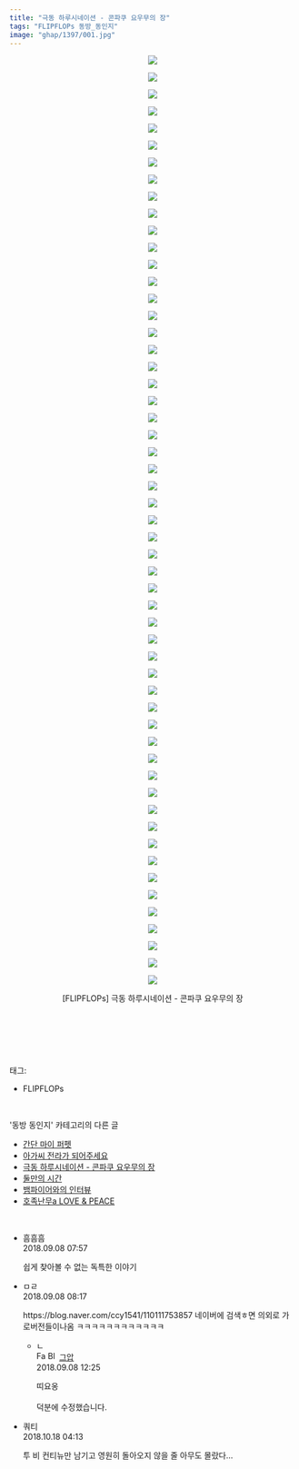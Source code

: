 ```yaml
---
title: "극동 하루시네이션 - 콘파쿠 요우무의 장"
tags: "FLIPFLOPs 동방_동인지"
image: "ghap/1397/001.jpg"
---
```

<div class="article">
<p style="text-align: center; clear: none; float: none;"><img src="{{ site.nasurl }}/ghap/1397/001.jpg"/></p>
<p style="text-align: center; clear: none; float: none;"><img src="{{ site.nasurl }}/ghap/1397/002.jpg"/></p>
<p style="text-align: center; clear: none; float: none;"><img src="{{ site.nasurl }}/ghap/1397/003.jpg"/></p>
<p style="text-align: center; clear: none; float: none;"><img src="{{ site.nasurl }}/ghap/1397/004.jpg"/></p>
<p style="text-align: center; clear: none; float: none;"><img src="{{ site.nasurl }}/ghap/1397/005.jpg"/></p>
<p style="text-align: center; clear: none; float: none;"><img src="{{ site.nasurl }}/ghap/1397/006.jpg"/></p>
<p style="text-align: center; clear: none; float: none;"><img src="{{ site.nasurl }}/ghap/1397/007.jpg"/></p>
<p style="text-align: center; clear: none; float: none;"><img src="{{ site.nasurl }}/ghap/1397/008.jpg"/></p>
<p style="text-align: center; clear: none; float: none;"><img src="{{ site.nasurl }}/ghap/1397/009.jpg"/></p>
<p style="text-align: center; clear: none; float: none;"><img src="{{ site.nasurl }}/ghap/1397/010.jpg"/></p>
<p style="text-align: center; clear: none; float: none;"><img src="{{ site.nasurl }}/ghap/1397/011.jpg"/></p>
<p style="text-align: center; clear: none; float: none;"><img src="{{ site.nasurl }}/ghap/1397/012.jpg"/></p>
<p style="text-align: center; clear: none; float: none;"><img src="{{ site.nasurl }}/ghap/1397/013.jpg"/></p>
<p style="text-align: center; clear: none; float: none;"><img src="{{ site.nasurl }}/ghap/1397/014.jpg"/></p>
<p style="text-align: center; clear: none; float: none;"><img src="{{ site.nasurl }}/ghap/1397/015.jpg"/></p>
<p style="text-align: center; clear: none; float: none;"><img src="{{ site.nasurl }}/ghap/1397/016.jpg"/></p>
<p style="text-align: center; clear: none; float: none;"><img src="{{ site.nasurl }}/ghap/1397/017.jpg"/></p>
<p style="text-align: center; clear: none; float: none;"><img src="{{ site.nasurl }}/ghap/1397/018.jpg"/></p>
<p style="text-align: center; clear: none; float: none;"><img src="{{ site.nasurl }}/ghap/1397/019.jpg"/></p>
<p style="text-align: center; clear: none; float: none;"><img src="{{ site.nasurl }}/ghap/1397/020.jpg"/></p>
<p style="text-align: center; clear: none; float: none;"><img src="{{ site.nasurl }}/ghap/1397/021.jpg"/></p>
<p style="text-align: center; clear: none; float: none;"><img src="{{ site.nasurl }}/ghap/1397/022.jpg"/></p>
<p style="text-align: center; clear: none; float: none;"><img src="{{ site.nasurl }}/ghap/1397/023.jpg"/></p>
<p style="text-align: center; clear: none; float: none;"><img src="{{ site.nasurl }}/ghap/1397/024.jpg"/></p>
<p style="text-align: center; clear: none; float: none;"><img src="{{ site.nasurl }}/ghap/1397/025.jpg"/></p>
<p style="text-align: center; clear: none; float: none;"><img src="{{ site.nasurl }}/ghap/1397/026.jpg"/></p>
<p style="text-align: center; clear: none; float: none;"><img src="{{ site.nasurl }}/ghap/1397/027.jpg"/></p>
<p style="text-align: center; clear: none; float: none;"><img src="{{ site.nasurl }}/ghap/1397/028.jpg"/></p>
<p style="text-align: center; clear: none; float: none;"><img src="{{ site.nasurl }}/ghap/1397/029.jpg"/></p>
<p style="text-align: center; clear: none; float: none;"><img src="{{ site.nasurl }}/ghap/1397/030.jpg"/></p>
<p style="text-align: center; clear: none; float: none;"><img src="{{ site.nasurl }}/ghap/1397/031.jpg"/></p>
<p style="text-align: center; clear: none; float: none;"><img src="{{ site.nasurl }}/ghap/1397/032.jpg"/></p>
<p style="text-align: center; clear: none; float: none;"><img src="{{ site.nasurl }}/ghap/1397/033.jpg"/></p>
<p style="text-align: center; clear: none; float: none;"><img src="{{ site.nasurl }}/ghap/1397/034.jpg"/></p>
<p style="text-align: center; clear: none; float: none;"><img src="{{ site.nasurl }}/ghap/1397/035.jpg"/></p>
<p style="text-align: center; clear: none; float: none;"><img src="{{ site.nasurl }}/ghap/1397/036.jpg"/></p>
<p style="text-align: center; clear: none; float: none;"><img src="{{ site.nasurl }}/ghap/1397/037.jpg"/></p>
<p style="text-align: center; clear: none; float: none;"><img src="{{ site.nasurl }}/ghap/1397/038.jpg"/></p>
<p style="text-align: center; clear: none; float: none;"><img src="{{ site.nasurl }}/ghap/1397/039.jpg"/></p>
<p style="text-align: center; clear: none; float: none;"><img src="{{ site.nasurl }}/ghap/1397/040.jpg"/></p>
<p style="text-align: center; clear: none; float: none;"><img src="{{ site.nasurl }}/ghap/1397/041.jpg"/></p>
<p style="text-align: center; clear: none; float: none;"><img src="{{ site.nasurl }}/ghap/1397/042.jpg"/></p>
<p style="text-align: center; clear: none; float: none;"><img src="{{ site.nasurl }}/ghap/1397/043.jpg"/></p>
<p style="text-align: center; clear: none; float: none;"><img src="{{ site.nasurl }}/ghap/1397/044.jpg"/></p>
<p style="text-align: center; clear: none; float: none;"><img src="{{ site.nasurl }}/ghap/1397/045.jpg"/></p>
<p style="text-align: center; clear: none; float: none;"><img src="{{ site.nasurl }}/ghap/1397/046.jpg"/></p>
<p style="text-align: center; clear: none; float: none;"><img src="{{ site.nasurl }}/ghap/1397/047.jpg"/></p>
<p style="text-align: center; clear: none; float: none;"><img src="{{ site.nasurl }}/ghap/1397/048.jpg"/></p>
<p style="text-align: center; clear: none; float: none;"><img src="{{ site.nasurl }}/ghap/1397/049.jpg"/></p>
<p style="text-align: center; clear: none; float: none;"><img src="{{ site.nasurl }}/ghap/1397/050.jpg"/></p>
<p style="text-align: center; clear: none; float: none;"><img src="{{ site.nasurl }}/ghap/1397/051.jpg"/></p>
<p style="text-align: center; clear: none; float: none;"><img src="{{ site.nasurl }}/ghap/1397/052.jpg"/></p>
<p style="text-align: center; clear: none; float: none;"><img src="{{ site.nasurl }}/ghap/1397/053.jpg"/></p>
<p style="text-align: center; clear: none; float: none;"><img src="{{ site.nasurl }}/ghap/1397/054.jpg"/></p>
<p style="text-align: center; clear: none; float: none;"><img src="{{ site.nasurl }}/ghap/1397/055.jpg"/></p>
<p style="text-align: center; clear: none; float: none;">[FLIPFLOPs] 극동 하루시네이션 - 콘파쿠 요우무의 장</p>
<p style="text-align: center; clear: none; float: none;"><br/></p>
<p><br/></p>
</div><br/>
<div class="tagTrail">
<p>태그: </p>
<ul>
<li>FLIPFLOPs</li>
</ul>
</div><br/>
<div class="another">
<p>'동방 동인지' 카테고리의 다른 글</p>
<ul>
<li><a href="/2016-08-07-ghap_1400">간단 마이 퍼펫</a></li>
<li><a href="/2016-08-07-ghap_1398">아가씨 전라가 되어주세요</a></li>
<li><a href="/2016-08-07-ghap_1397">극동 하루시네이션 - 콘파쿠 요우무의 장</a></li>
<li><a href="/2016-08-07-ghap_1396">둘만의 시간</a></li>
<li><a href="/2016-08-07-ghap_1395">뱀파이어와의 인터뷰</a></li>
<li><a href="/2016-08-07-ghap_1394">호족난무a LOVE &amp; PEACE</a></li>
</ul>
</div><br/>
<div class="cb_module cb_fluid">
<div class="cb_wrt cb_profile">
<div class="comment">
<ul>
<li class="cb_thumb_off" id="comment15328184">
<div class="cb_comment_area">
<div class="cb_info_area">
<div class="cb_section">
<span class="cb_nick_name">흠흠흠</span>
</div>
<div class="cb_section">
<span class="cb_date">2018.09.08 07:57 </span>
</div>
</div>
<div class="cb_dsc_comment">
<p class="cb_dsc">
											쉽게 찾아볼 수 없는 독특한 이야기
										</p>
</div>
</div></li>
<li class="cb_thumb_off" id="comment15328191">
<div class="cb_comment_area">
<div class="cb_info_area">
<div class="cb_section">
<span class="cb_nick_name">ㅁㄹ</span>
</div>
<div class="cb_section">
<span class="cb_date">2018.09.08 08:17 </span>
</div>
</div>
<div class="cb_dsc_comment">
<p class="cb_dsc">
											https://blog.naver.com/ccy1541/110111753857  네이버에 검색ㅎ면 의외로 가로버전들이나옴 ㅋㅋㅋㅋㅋㅋㅋㅋㅋㅋㅋㅋ
										</p>
</div>
<ul>
<li class="cb_thumb_off" id="comment15328287">
<span class="cb_bu_subnode">ㄴ</span>
<div class="cb_comment_area">
<div class="cb_info_area">
<div class="cb_section">
<span class="cb_nick_name"><img alt="Favicon of https://ghaptouhou.tistory.com" height="16" onerror="this.onerror=null;this.parentNode.removeChild(this)" src="https://ghaptouhou.tistory.com/favicon.ico" width="16"/> <img alt="BlogIcon" height="16" onerror="this.parentNode.removeChild(this)" src="https://ghaptouhou.tistory.com/index.gif" width="16"/> <a href="https://ghaptouhou.tistory.com" onclick="return openLinkInNewWindow(this)"> 그압</a><span class="tistoryProfileLayerTrigger" onclick='TistoryProfile.show(event, this, {"title":"\uc800\uae30 \uc774\uac70 \ub098\uc911\uc5d0 \uc218\uc815 \uac00\ub2a5\ud558\ub098\uc694","url":"https:\/\/ghap.tistory.com","nickname":"\uadf8\uc555","items":[]}); return false;'></span></span>
</div>
<div class="cb_section">
<span class="cb_date">2018.09.08 12:25 </span>
</div>
</div>
<div class="cb_dsc_comment">
<p class="cb_dsc">
																띠요옹<br/>
<br/>
덕분에 수정했습니다.
															</p>
</div>
</div>
</li>
</ul>
</div></li>
<li class="cb_thumb_off" id="comment15357529">
<div class="cb_comment_area">
<div class="cb_info_area">
<div class="cb_section">
<span class="cb_nick_name">쿼티</span>
</div>
<div class="cb_section">
<span class="cb_date">2018.10.18 04:13 </span>
</div>
</div>
<div class="cb_dsc_comment">
<p class="cb_dsc">
											투 비 컨티뉴만 남기고 영원히 돌아오지 않을 줄 아무도 몰랐다...
										</p>
</div>
</div></li>
</ul>
</div>
</div><!-- commentList close -->
</div><br/>
